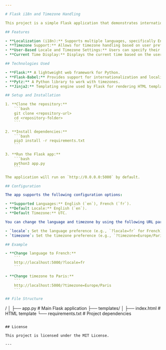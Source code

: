 ```yaml
---

# Flask i18n and Timezone Handling

This project is a simple Flask application that demonstrates internationalization (i18n) and timezone management using Flask-Babel. It supports multiple languages and timezones, allowing the user to set preferences through URL parameters or request headers.

## Features

- **Localization (i18n):** Supports multiple languages, specifically English and French.
- **Timezone Support:** Allows for timezone handling based on user preferences or the default timezone (UTC).
- **User-Based Locale and Timezone Settings:** Users can specify their locale and timezone, which will be applied globally in the application.
- **Current Time Display:** Displays the current time based on the user's timezone and locale settings.

## Technologies Used

- **Flask:** A lightweight web framework for Python.
- **Flask-Babel:** Provides support for internationalization and localization.
- **Pytz:** A Python library to work with timezones.
- **Jinja2:** Templating engine used by Flask for rendering HTML templates.

## Setup and Installation

1. **Clone the repository:**
    ```bash
    git clone <repository-url>
    cd <repository-folder>
    ```

2. **Install dependencies:**
    ```bash
    pip3 install -r requirements.txt
    ```

3. **Run the Flask app:**
    ```bash
    python3 app.py
    ```

The application will run on `http://0.0.0.0:5000` by default.

## Configuration

The app supports the following configuration options:

- **Supported Languages:** English (`en`), French (`fr`).
- **Default Locale:** English (`en`).
- **Default Timezone:** UTC.

You can change the language and timezone by using the following URL parameters:

- `locale`: Set the language preference (e.g., `?locale=fr` for French).
- `timezone`: Set the timezone preference (e.g., `?timezone=Europe/Paris`).

## Example

- **Change language to French:**
    ```
    http://localhost:5000/?locale=fr
    ```

- **Change timezone to Paris:**
    ```
    http://localhost:5000/?timezone=Europe/Paris
    ```

## File Structure

```
<project-root>/
│
├── app.py             # Main Flask application
├── templates/
│   ├── index.html     # HTML template
└── requirements.txt   # Project dependencies
```

## License

This project is licensed under the MIT License.

---
```

